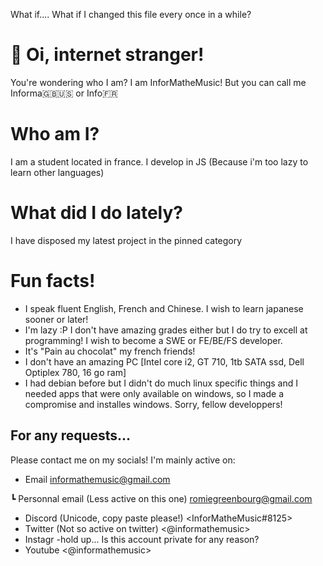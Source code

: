 What if.... What if I changed this file every once in a while?
# 👋 Oi, internet stranger!
You're wondering who I am? I am InforMatheMusic! But you can call me Informa🇬🇧🇺🇸 or Info🇫🇷
# Who am I?
I am a student located in france. I develop in JS (Because i'm too lazy to learn other languages)
# What did I do lately?
I have disposed my latest project in the pinned category
# Fun facts!
- I speak fluent English, French and Chinese. I wish to learn japanese sooner or later!
- I'm lazy :P I don't have amazing grades either but I do try to excell at programming! I wish to become a SWE or FE/BE/FS developer.
- It's "Pain au chocolat" my french friends!
- I don't have an amazing PC [Intel core i2, GT 710, 1tb SATA ssd, Dell Optiplex 780, 16 go ram]
- I had debian before but I didn't do much linux specific things and I needed apps that were only available on windows, so I made a compromise and installes windows.
Sorry, fellow developpers!
## For any requests...
Please contact me on my socials! I'm mainly active on:
- Email <informathemusic@gmail.com>

 ┗ Personnal email (Less active on this one) <romiegreenbourg@gmail.com>
- Discord (Unicode, copy paste please!) <ІnfоrМаthеМusіc#8125>
- Twitter (Not so active on twitter) <@informathemusic>
- Instagr -hold up... Is this account private for any reason?
- Youtube <@informathemusic>
